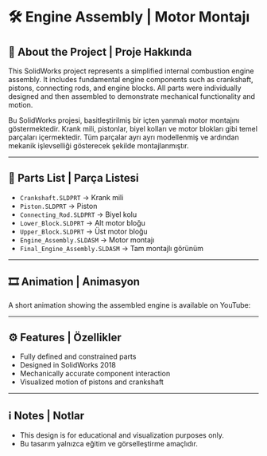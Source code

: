 # 🛠️ Engine Assembly | Motor Montajı

## 📁 About the Project | Proje Hakkında

This SolidWorks project represents a simplified internal combustion engine assembly. It includes fundamental engine components such as crankshaft, pistons, connecting rods, and engine blocks. All parts were individually designed and then assembled to demonstrate mechanical functionality and motion.

Bu SolidWorks projesi, basitleştirilmiş bir içten yanmalı motor montajını göstermektedir. Krank mili, pistonlar, biyel kolları ve motor blokları gibi temel parçaları içermektedir. Tüm parçalar ayrı ayrı modellenmiş ve ardından mekanik işlevselliği gösterecek şekilde montajlanmıştır.

---

## 🧩 Parts List | Parça Listesi

- `Crankshaft.SLDPRT` → Krank mili  
- `Piston.SLDPRT` → Piston  
- `Connecting_Rod.SLDPRT` → Biyel kolu  
- `Lower_Block.SLDPRT` → Alt motor bloğu  
- `Upper_Block.SLDPRT` → Üst motor bloğu  
- `Engine_Assembly.SLDASM` → Motor montajı  
- `Final_Engine_Assembly.SLDASM` → Tam montajlı görünüm  

---

## 🎞️ Animation | Animasyon

A short animation showing the assembled engine is available on YouTube:


---

## ⚙️ Features | Özellikler

- Fully defined and constrained parts  
- Designed in SolidWorks 2018  
- Mechanically accurate component interaction  
- Visualized motion of pistons and crankshaft  

---

## ℹ️ Notes | Notlar

- This design is for educational and visualization purposes only.  
- Bu tasarım yalnızca eğitim ve görselleştirme amaçlıdır.

